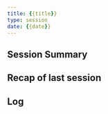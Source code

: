```yaml
---
title: {{title}}
type: session
date: {{date}}
---
```


## Session Summary

## Recap of last session

## Log